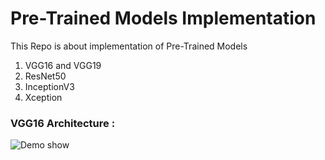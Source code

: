 # Pre-Trained Models Implementation

This Repo is about implementation of Pre-Trained Models
1. VGG16 and VGG19
2. ResNet50
3. InceptionV3
4. Xception

### VGG16 Architecture : 
![Demo show](https://neurohive.io/wp-content/uploads/2018/11/vgg16-1-e1542731207177.png)
